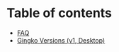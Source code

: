 # Table of contents

* [FAQ](README.md)
* [Gingko Versions (v1, Desktop)](gingko-versions-v1-desktop.md)
